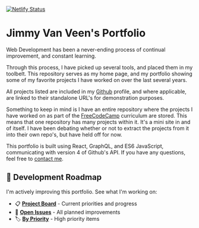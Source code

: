[![Netlify Status](https://api.netlify.com/api/v1/badges/1fb9ad3c-9c4b-4783-9ef8-7af1eb3daf8d/deploy-status)](https://app.netlify.com/sites/jimmyvanveencom/deploys)

# Jimmy Van Veen's Portfolio

Web Development has been a never-ending process of continual improvement, and
constant learning.

Through this process, I have picked up several tools, and placed them in my
toolbelt. This repository serves as my home page, and my portfolio showing some
of my favorite projects I have worked on over the last several years.

All projects listed are included in my [Github](https://github.com/JimmayVV)
profile, and where applicable, are linked to their standalone URL's for
demonstration purposes.

Something to keep in mind is I have an entire repository where the projects I
have worked on as part of the [FreeCodeCamp](https://www.freecodecamp.org/)
curriculum are stored. This means that one repository has many projects within
it. It's a mini site in and of itself. I have been debating whether or not to
extract the projects from it into their own repo's, but have held off for now.

This portfolio is built using React, GraphQL, and ES6 JavaScript, communicating
with version 4 of Github's API. If you have any questions, feel free to
[contact me](https://www.jimmyvanveen.com/#contact).

## 🚀 Development Roadmap

I'm actively improving this portfolio. See what I'm working on:

- 📋 [**Project Board**](https://github.com/JimmayVV/JimmyVanVeen.com/projects) - Current priorities and progress
- 🐛 [**Open Issues**](https://github.com/JimmayVV/JimmyVanVeen.com/issues) - All planned improvements
- 🏷️ [**By Priority**](https://github.com/JimmayVV/JimmyVanVeen.com/issues?q=is%3Aopen+is%3Aissue+label%3Apriority%3Ahigh) - High priority items
